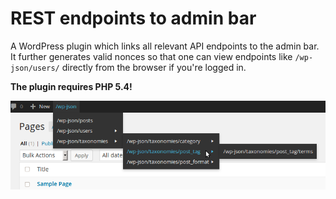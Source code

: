 # REST endpoints to admin bar

A WordPress plugin which links all relevant API endpoints to the admin bar. It further generates valid nonces
so that one can view endpoints like `/wp-json/users/` directly from the browser if you're logged in.

**The plugin requires PHP 5.4!**

![admin-bar-samle](./admin-bar-sample.png)